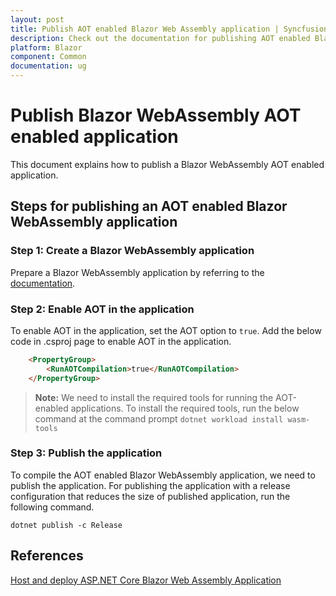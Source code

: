 ```yaml
---
layout: post
title: Publish AOT enabled Blazor Web Assembly application | Syncfusion
description: Check out the documentation for publishing AOT enabled Blazor Web Assembly application.
platform: Blazor
component: Common
documentation: ug
---
```


# Publish Blazor WebAssembly AOT enabled application

This document explains how to publish a Blazor WebAssembly AOT enabled application.

## Steps for publishing an AOT enabled Blazor WebAssembly application

### Step 1: Create a Blazor WebAssembly application

Prepare a Blazor WebAssembly application by referring to the [documentation](https://blazor.syncfusion.com/documentation/getting-started/blazor-webassembly-visual-studio).

### Step 2: Enable AOT in the application

To enable AOT in the application, set the AOT option to `true`. Add the below code in .csproj page to enable AOT in the application.

```html
    <PropertyGroup>
        <RunAOTCompilation>true</RunAOTCompilation>
    </PropertyGroup>
```

> **Note:** We need to install the required tools for running the AOT-enabled applications. To install the required tools, run the below command at the command prompt
   `dotnet workload install wasm-tools`

### Step 3: Publish the application

To compile the AOT enabled Blazor WebAssembly application, we need to publish the application. For publishing the application with a release configuration that reduces the size of published application, run the following command.

   `dotnet publish -c Release`

## References

[Host and deploy ASP.NET Core Blazor Web Assembly Application](https://docs.microsoft.com/en-us/aspnet/core/blazor/host-and-deploy/webassembly?view=aspnetcore-6.0)
